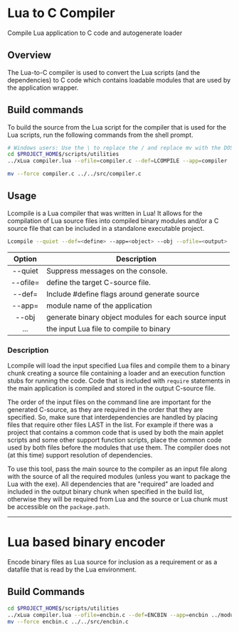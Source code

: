 # Lua to C Compiler
Compile Lua application to C code and autogenerate loader

## Overview
The Lua-to-C compiler is used to convert the Lua scripts (and the dependencies) to C code which contains loadable modules that are used by the application wrapper.

## Build commands

To build the source from the Lua script for the compiler that is used for the Lua scripts, run the following commands from the shell prompt.

```sh
# Windows users: Use the \ to replace the / and replace mv with the DOS equalivant (move) command/.
cd $PROJECT_HOME$/scripts/utilities  
../xLua compiler.lua --ofile=compiler.c --def=LCOMPILE --app=compiler ../modules/app.lua ../modules/progress.lua ./compiler.lua

mv --force compiler.c ../../src/compiler.c
```

## Usage
Lcompile is a Lua compiler that was written in Lua!  It allows for the compilation
of Lua source files into compiled binary modules and/or a C source file that can
be included in a standalone executable project.
```sh
Lcompile --quiet --def=<define> --app=<object> --obj --ofile=<output> ...
```

|  Option  | Description                                          |
| :------: | ---------------------------------------------------- |
| --quiet  | Suppress messages on the console.                    |
| --ofile= | define the target C-source file.                     |
|  --def=  | Include #define flags around generate source         |
|  --app=  | module name of the application                       |
|  --obj   | generate binary object modules for each source input |
|   ...    | the input Lua file to compile to binary              |

### Description

   Lcompile will load the input specified Lua files and compile them to a
   binary chunk creating a source file containing a loader and an execution
   function stubs for running the code.  Code that is included with `require`
   statements in the main application is compiled and stored in the output
   C-source file.  
   
   The order of the input files on the command line are important
   for the generated C-source, as they are required in the order that they are
   specified.  So, make sure that interdependencies are handled by placing
   files that require other files LAST in the list.  For example if there
   was a project that contains a common code that is used by both the
   main applet scripts and some other support function scripts, place
   the common code used by both files before the modules that use them.  The
   compiler does not (at this time) support resolution of dependencies.
   
   To use this tool, pass the main source to the compiler as an input file
   along with the source of all the required modules (unless you want to
   package the Lua with the exe).  All dependencies that are "required" are
   loaded and included in the output binary chunk when specified in the build
   list, otherwise they will be required from Lua and the source or Lua chunk
   must be accessible on the `package.path`.

----

# Lua based binary encoder
Encode binary files as Lua source for inclusion as a requirement or as a datafile that is read by the Lua environment.

## Build Commands

```sh
cd $PROJECT_HOME$/scripts/utilities
../xLua compiler.lua --ofile=encbin.c --def=ENCBIN --app=encbin ../modules/app.lua ../modules/progress.lua ../modules/base64.lua ./encbin.lua
mv --force encbin.c ../../src/encbin.c
```